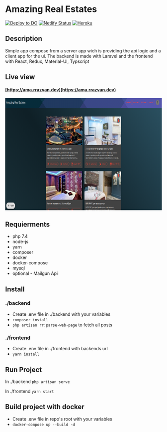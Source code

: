 # Amazing Real Estates

[![Deploy to DO](https://github.com/RazvanRauta/laravel-react/workflows/Deploy%20to%20DO/badge.svg)](https://ama.rrazvan.dev/)
[![Netlify Status](https://api.netlify.com/api/v1/badges/ccd5fc54-511b-4d4d-813a-3c4ff7877e47/deploy-status)](https://amazing.rrazvan.dev/)
[![Heroku](https://heroku-badges.herokuapp.com/?app=laravel--api)](https://laravel--api.herokuapp.com/)

## Description

Simple app compose from a server app wich is providing the api logic and a client app for the ui. The backend is made with Laravel and the frontend with React, Redux, Material-UI, Typscript  

## Live view

#### [https://ama.rrazvan.dev](https://ama.rrazvan.dev)

<p align="center">
  <img src="git/screen.png" width="860" height="360"/>
</p>

## Requierments
* php 7.4
* node-js
* yarn
* composer
* docker
* docker-compose
* mysql
* optional - Mailgun Api

## Install

### ./backend

* Create .env file in ./backend with your variables
* `composer install`
* `php artisan rr:parse-web-page` to fetch all posts

### ./frontend

* Create .env file in ./frontend with backends url
* `yarn install`

## Run Project

In ./backend
`php artisan serve`

In ./frontend
`yarn start`

## Build project with docker

* Create .env file in repo's root with your variables 
* `docker-compose up --build -d`



